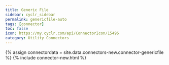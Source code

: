```yaml
---
title: Generic File
sidebar: cyclr_sidebar
permalink: genericfile-auto
tags: [connector]
toc: false
icon: https://my.cyclr.com/api/ConnectorIcon/15496
category: Utility Connectors
---
```

{% assign connectordata = site.data.connectors-new.connector-genericfile %}
{% include connector-new.html %}	